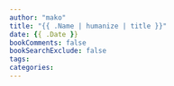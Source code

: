 ```yaml
---
author: "mako"
title: "{{ .Name | humanize | title }}"
date: {{ .Date }}
bookComments: false
bookSearchExclude: false
tags: 
categories:
---
```

